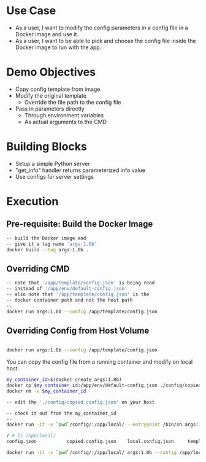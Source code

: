 # Use Case
- As a user, I want to modify the config parameters in a config file in a Docker image and use it.
- As a user, I want to be able to pick and choose the config file inside the Docker image to run with the app.

# Demo Objectives
- Copy config template from image
- Modify the original template
  - Override the file path to the config file
- Pass in parameters directly
  - Through environment variables
  - As actual arguments to the CMD

# Building Blocks
- Setup a simple Python server
- "get_info" handler returns parameterized info value
- Use configs for server settings

# Execution
## Pre-requisite: Build the Docker Image
```bash
-- build the Docker image and 
-- give it a tag name 'args:1.0b'
docker build --tag args:1.0b .
```

## Overriding CMD
```bash
-- note that '/app/template/config.json' is being read
-- instead of '/app/env/default-config.json'
-- also note that '/app/template/config.json' is the 
-- docker container path and not the host path
--
docker run args:1.0b --config /app/template/config.json
```

## Overriding Config from Host Volume
```bash

docker run args:1.0b --config /app/template/config.json
```

You can copy the config file from a running container and modify on local host.
```bash
my_container_id=$(docker create args:1.0b)
docker cp $my_container_id:/app/env/default-config.json ./config/copied.config.json
docker rm -v $my_container_id

-- edit the './config/copied.config.json' on your host

-- check it out from the my_container_id
--
docker run -it -v `pwd`/config/:/app/local/ --entrypoint /bin/sh args:1.0b

/ # ls /app/local/
config.json           copied.config.json    local.config.json     template.config.json
```

```bash
docker run -it -v `pwd`/config/:/app/local/ args:1.0b --config /app/local/copied.config.json
```
